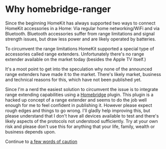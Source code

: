 # Why homebridge-ranger

Since the beginning HomeKit has always supported two ways to connect HomeKit accessories in a Home: Via regular home networking/WiFi and via Bluetooth. Bluetooth accessories suffer from range limitations and signal strength issues, but draw less power and are likely operated by batteries.

To circumvent the range limitations HomeKit supported a special type of accessories called range extenders. Unfortunately there's no range extender available on the market today (besides the Apple TV itself.)

It's a moot point to get into the speculation why none of the announced range extenders have made it to the market. There's likely market, business and
technical reasons for this, which have not been published yet.

Since I'm a nerd the easiest solution to circumvent the issue is to integrate range extending capabilities using a
[Homebridge](https://github.com/nfarina/homebridge) plugin. This plugin is a hacked up concept of a range extender and seems to do the job well enough for me to feel confident in publishing it. However please expect rough edges and things to go wrong. I'll gladly help improving this, but please understand that I don't have all devices available to test and there's likely aspects of the protocols not understood sufficiently. Try at your own risk and please don't use this for anything that your life, family, wealth or business depends upon.

Continue to [a few words of caution](warnings.md)
